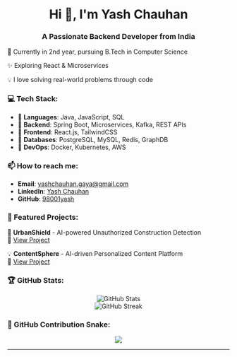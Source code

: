 <h1 align="center">Hi 👋, I'm Yash Chauhan</h1>
<h3 align="center">A Passionate Backend Developer from India</h3>

<p align="left">🚀 Currently in 2nd year, pursuing B.Tech in Computer Science</p>
<p align="left">✨ Exploring React & Microservices</p>
<p align="left">💡 I love solving real-world problems through code</p>

### 💻 Tech Stack:
- 🔹 **Languages**: Java, JavaScript, SQL
- 🔹 **Backend**: Spring Boot, Microservices, Kafka, REST APIs
- 🔹 **Frontend**: React.js, TailwindCSS
- 🔹 **Databases**: PostgreSQL, MySQL, Redis, GraphDB
- 🔹 **DevOps**: Docker, Kubernetes, AWS

### 📫 How to reach me:
- **Email**: yashchauhan.gaya@gmail.com
- **LinkedIn**: [Yash Chauhan](https://www.linkedin.com/in/yashchauhan)
- **GitHub**: [98001yash](https://github.com/98001yash)

### 📌 Featured Projects:
🚀 **UrbanShield** - AI-powered Unauthorized Construction Detection  
🔗 [View Project](https://github.com/98001yash/UrbanShield)  

💡 **ContentSphere** - AI-driven Personalized Content Platform  
🔗 [View Project](https://github.com/98001yash/ContentSphere)

### 🏆 GitHub Stats:
<p align="center">
  <img src="https://github-readme-stats.vercel.app/api?username=98001yash&show_icons=true&theme=radical" alt="GitHub Stats" />
  <br />
  <img src="https://github-readme-streak-stats.herokuapp.com/?user=98001yash&theme=radical" alt="GitHub Streak" />
</p>

### 🐍 GitHub Contribution Snake:
<p align="center">
  <img src="https://github.com/98001yash/98001yash/blob/output/github-contribution-grid-snake.svg" />
</p>

---
